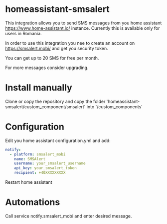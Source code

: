 # homeassistant-smsalert

This integration allows you to send SMS messages from you home assistant https://www.home-assistant.io/ instance.
Currently this is available only for users in Romania.

In order to use this integration you nee to create an account on https://smsalert.mobi/ and get you security token.

You can get up to 20 SMS for free per month.

For more messages consider upgrading.

# Install manually

Clone or copy the repository and copy the folder 'homeassistant-smsalert/custom_component/smsalert' into '/custom_components'

# Configuration

Edit you home assistant configuration.yml and add:

```yaml
notify:
  - platform: smsalert_mobi
    name: SMSAlert
    username: your_smsalert_username
    api_key: your_smsalert_token
    recipient: +40XXXXXXXXX
```
Restart home assistant

# Automations

Call service notify.smsalert_mobi and enter desired message.
